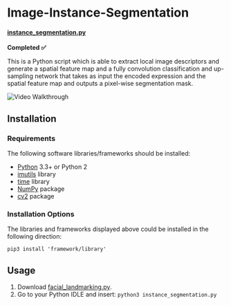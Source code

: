 # Image-Instance-Segmentation
#### [instance_segmentation.py](https://github.com/rainarit/FacialLandmarking/blob/master/facial_landmarking.py) #### 
__Completed :white_check_mark:__

This is a Python script which is able to extract local image descriptors and generate a spatial feature map and a fully convolution classification and up-sampling network that takes as input the encoded expression and the spatial feature map and outputs a pixel-wise segmentation mask.

<img src='http://g.recordit.co/fTUgWGwohA.gif' title='Video Walkthrough' width='' alt='Video Walkthrough' />

## Installation ##
### Requirements ###
The following software libraries/frameworks should be installed:
* [Python](https://www.python.org/downloads/) 3.3+ or Python 2
* [imutils](https://pypi.org/project/imutils/) library
* [time](https://docs.python.org/2/library/time.html) library
* [NumPy](https://numpy.org/) package
* [cv2](https://pypi.org/project/opencv-python/) package
### Installation Options ###
The libraries and frameworks displayed above could be installed in the following direction:

`pip3 install 'framework/library'`
## Usage ##
1. Download [facial_landmarking.py](https://github.com/rainarit/FacialLandmarking/blob/master/facial_landmarking.py). 
2. Go to your Python IDLE and insert: 
`python3 instance_segmentation.py`
